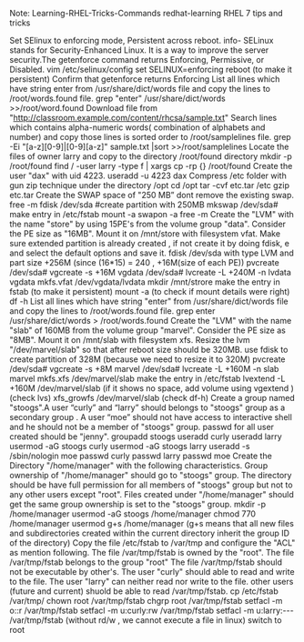  Note: Learning-RHEL-Tricks-Commands
 redhat-learning
RHEL 7 tips and tricks

Set SElinux to enforcing mode, Persistent across reboot.
info- SELinux stands for Security-Enhanced Linux. It is a way to improve the server security.The getenforce command returns Enforcing, Permissive, or Disabled.
vim /etc/selinux/config
set SELINUX=enforcing
reboot (to make it persistent)
Confirm that getenforce returns Enforcing
List all lines which have string enter from /usr/share/dict/words file and copy the lines to /root/words.found file.
grep "enter" /usr/share/dict/words >>/root/word.found
Download file from "http://classroom.example.com/content/rhcsa/sample.txt" Search lines which contains alpha-numeric words( combination of alphabets and number) and copy those lines is sorted order to /root/samplelines file.
grep -Ei "[a-z][0-9]|[0-9][a-z]" sample.txt |sort >>/root/samplelines
Locate the files of owner larry and copy to the directory /root/found directory
mkdir -p /root/found
find / -user larry -type f | xargs cp -rp {} /root/found
Create the user "dax" with uid 4223.
useradd -u 4223 dax
Compress /etc folder with gun zip technique under the directory /opt
cd /opt
tar -cvf etc.tar /etc
gzip etc.tar
Create the SWAP space of "250 MB” dont remove the existing swap.
free -m
fdisk /dev/sda #create partition with 250MB
mkswap /dev/sda#
make entry in /etc/fstab
mount -a
swapon -a
free -m
Create the "LVM" with the name "store" by using 15PE's from the volume group "data". Consider the PE size as "16MB". Mount it on /mnt/store with filesystem vfat.
Make sure extended partition is already created , if not create it by doing fdisk, e and select the default options and save it.
fdisk /dev/sda with type LVM and part size +256M (since (16*15) = 240 , +16M(size of each PE))
pvcreate /dev/sda#
vgcreate -s +16M vgdata /dev/sda#
lvcreate -L +240M -n lvdata vgdata
mkfs.vfat /dev/vgdata/lvdata
mkdir /mnt/strore
make the entry in fstab (to make it persistent)
mount -a (to check if mount details were right)
df -h
List all lines which have string "enter" from /usr/share/dict/words file and copy the lines to /root/words.found file.
grep enter /usr/share/dict/words > /root/words.found
Create the "LVM" with the name "slab" of 160MB from the volume group "marvel". Consider the PE size as "8MB". Mount it on /mnt/slab with filesystem xfs. Resize the lvm "/dev/marvel/slab" so that after reboot size should be 320MB.
use fdisk to create partition of 328M (because we need to resize it to 320M)
pvcreate /dev/sda#
vgcreate -s +8M marvel /dev/sda#
lvcreate -L +160M -n slab marvel
mkfs.xfs /dev/marvel/slab
make the entry in /etc/fstab
lvextend -L +160M /dev/marvel/slab (if it shows no space, add volume using vgextend ) (check lvs)
xfs_growfs /dev/marvel/slab (check df-h)
Create a group named "stoogs".A user “curly” and “larry” should belongs to "stoogs" group as a secondary group . A user “moe” should not have access to interactive shell and he should not be a member of "stoogs" group. passwd for all user created should be "jenny".
groupadd stoogs
useradd curly
useradd larry
usermod -aG stoogs curly
usermod -aG stoogs larry
useradd -s /sbin/nologin moe
passwd curly
passwd larry
passwd moe
Create the Directory "/home/manager" with the following characteristics. Group ownership of "/home/manager" should go to "stoogs" group. The directory should be have full permission for all members of "stoogs" group but not to any other users except "root". Files created under "/home/manager" should get the same group ownership is set to the "stoogs" group.
mkdir -p /home/manager
usermod -aG stoogs /home/manager
chmod 770 /home/manager
usermod g+s /home/manager (g+s means that all new files and subdirectories created within the current directory inherit the group ID of the directory)
Copy the file /etc/fstab to /var/tmp and configure the "ACL" as mention following. The file /var/tmp/fstab is owned by the "root". The file /var/tmp/fstab belongs to the group "root" The file /var/tmp/fstab should not be executable by other's. The user "curly" should able to read and write to the file. The user "larry" can neither read nor write to the file. other users (future and current) shuold be able to read /var/tmp/fstab.
cp /etc/fstab /var/tmp/
chown root /var/tmp/fstab
chgrp root /var/tmp/fstab
setfacl -m o::r /var/tmp/fstab
setfacl -m u:curly:rw /var/tmp/fstab
setfacl -m u:larry:--- /var/tmp/fstab (without rd/w , we cannot execute a file in linux)
switch to root

